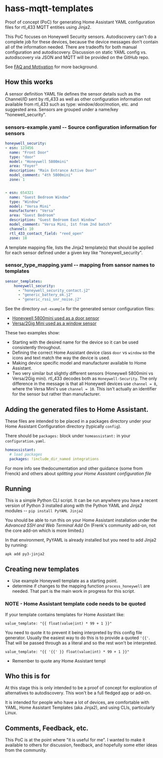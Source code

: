 # hass-mqtt-templates

Proof of concept (PoC) for generating Home Assistant YAML configuration files for 
rtl_433 MQTT entities using Jinja2.

This PoC focuses on Honeywell Security sensors. Autodiscovery can't do a 
complete job for these devices, because the device messages don't contain all of
the information needed. There are tradeoffs for both manual configuration and 
autodiscovery. Discussion on static YAML config vs. autodiscovery via
JSON and MQTT will be provided on the GitHub repo.  

See [FAQ and Motivation](FAQ_and_Motivation.md) for more background.

## How this works

A sensor definition YAML file defines the sensor details such as the Channel/ID
sent by rtl_433 as well as other configuration information not available from
rtl_433 such as type: window/door/motion, etc. and suggested area. Sensors are
grouped under a name/key "honewell_security".

### sensors-example.yaml -- Source configuration information for sensors
```yaml
honeywell_security:
- esn: 123456
  name: "Front Door"
  type: "door"
  model: "Honeywell 5800mini"
  area: "Foyer"
  description: "Main Entrance Active Door"
  model_comment: "4th 5800mini"
  zone: 1


- esn: 654321
  name: "Guest Bedroom Window"
  type: "Window"
  model: "Versa Mini"
  manufacturer: "Versa"
  area: "Guest Bedroom"
  description: "Guest Bedroom East Window"
  model_comment: "Versa Mini, 1st from 2nd batch"
  channel: 10
  rtl_433_contact_field: "reed_open"
  zone: 18
```

A template mapping file, lists the Jinja2 template(s) that should be applied for
each sensor defined under a given key like "honeywell_security".

### sensor_type_mapping.yaml -- mapping from sansor names to templates

```yaml
sensor_templates:
    honeywell_security:
      - "honeywell_security_contact.j2"
      - "generic_battery_ok.j2"
      - "generic_rssi_snr_noise.j2"
```

See the directory `out-example` for the generated sensor configuration files:

* [Honeywell 5800mini used as a door sensor](out-example/rtlmqtt_front_door_sensor.yaml)
* [Versa/2Gig Mini used as a window sensor](out-example/rtlmqtt_guest_bedroom_window_sensor.yaml)

These two examples show:

* Starting with the desired name for the device so it can be used consistently throughout.
* Defining the correct Home Assistant device class `door` vs `window` so the icons and text match the way the device is used.
* Making device specific model and manufacturer available to Home Assistant.
* Two very similar but slightly different sensors (Honeywell 5800mini vs Versa/2Gig mini). rtl_433 decodes both as `Honeywell-Security`. The only difference in the message is that all Honeywell devices use `channel = 8`, where the Versa Mini's use `channel = 10`. This isn't actually an identifier for the sensor but rather than manufacturer.
 

## Adding the generated files to Home Assistant.

These files are intended to be placed in a packages directory under your 
Home Assistant Configuration directory (typically `config`).  

There should be `packages:` block under `homeassistant:` in your
`configuration.yaml`.

```yaml
homeassistant:
  # load packages
  packages: !include_dir_named integrations
```

For more info see thedocumentation and other guidance (some from Frenck) and 
others about _splitting your Home Assistant configuration file_

## Running

This is a simple Python CLI script. It can be run anywhere you have a recent
version of Python 3 installed along with the Python YAML and Jinja2 modules -- 
`pip install PyYAML Jinja2` 

You should be able to run this on your Home Assistant installation under the
_Advanced SSH and Web Terminal Add On_  (Frenk's community add-on, not the core
add-on which is more limited.)

In that environment, PyYAML is already installed but you need to add Jinja2 by running:

`apk add py3-jinja2`

## Creating new templates

* Use example Honeywell template as a starting point.
* determine if changes to the mapping function `process_honeywell` are needed.
That part is the main work in progress for this script.


### NOTE - Home Assistant template code needs to be quoted

If your template contains templates for Home Assistant like:

`value_template: "{{ float(value|int) * 99 + 1 }}"`

You need to quote it to prevent it being interpreted by this config file generator.
Usually the easiest way to do this is to provide a quoted `'{{'`.  That will be passed
through as a literal and so the rest won't be interpreted.

`value_template: "{{ '{{' }} float(value|int) * 99 + 1 }}"` 


* Remember to quote any Home Assistant templ
## Who this is for

At this stage this is only intended to be a proof of concept for exploration
of alternatives to autodiscovery. This won't be a full fledged app or add-on.

It is intended for people who have a lot of devices, are comfortable with YAML,
Home Assistant Templates (aka Jinja2), and using CLIs, particularly Linux.

## Comments, Feedback, etc.

This PoC is at the point where "it is useful for me". I wanted to make it
available to others for discussion, feedback, and hopefully some etter ideas
from the community.

